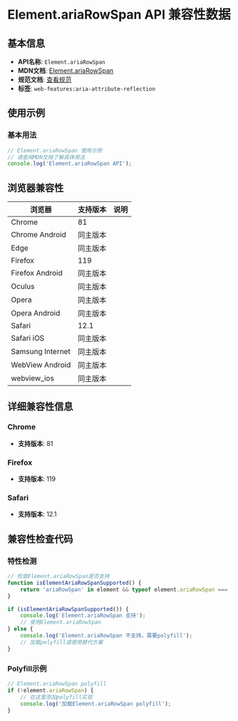 # Element.ariaRowSpan API 兼容性数据

## 基本信息

- **API名称**: `Element.ariaRowSpan`
- **MDN文档**: [Element.ariaRowSpan](https://developer.mozilla.org/docs/Web/API/Element/ariaRowSpan)
- **规范文档**: [查看规范](https://w3c.github.io/aria/#dom-ariamixin-ariarowspan)
- **标签**: `web-features:aria-attribute-reflection`

## 使用示例

### 基本用法

```javascript
// Element.ariaRowSpan 使用示例
// 请查阅MDN文档了解具体用法
console.log('Element.ariaRowSpan API');
```

## 浏览器兼容性

| 浏览器 | 支持版本 | 说明 |
|--------|----------|------|
| Chrome | 81 |  |
| Chrome Android | 同主版本 |  |
| Edge | 同主版本 |  |
| Firefox | 119 |  |
| Firefox Android | 同主版本 |  |
| Oculus | 同主版本 |  |
| Opera | 同主版本 |  |
| Opera Android | 同主版本 |  |
| Safari | 12.1 |  |
| Safari iOS | 同主版本 |  |
| Samsung Internet | 同主版本 |  |
| WebView Android | 同主版本 |  |
| webview_ios | 同主版本 |  |

## 详细兼容性信息

### Chrome

- **支持版本**: 81

### Firefox

- **支持版本**: 119

### Safari

- **支持版本**: 12.1

## 兼容性检查代码

### 特性检测

```javascript
// 检查Element.ariaRowSpan是否支持
function isElementAriaRowSpanSupported() {
    return 'ariaRowSpan' in element && typeof element.ariaRowSpan === 'function';
}

if (isElementAriaRowSpanSupported()) {
    console.log('Element.ariaRowSpan 支持');
    // 使用Element.ariaRowSpan
} else {
    console.log('Element.ariaRowSpan 不支持，需要polyfill');
    // 加载polyfill或使用替代方案
}
```

### Polyfill示例

```javascript
// Element.ariaRowSpan polyfill
if (!element.ariaRowSpan) {
    // 在这里添加polyfill实现
    console.log('加载Element.ariaRowSpan polyfill');
}
```

